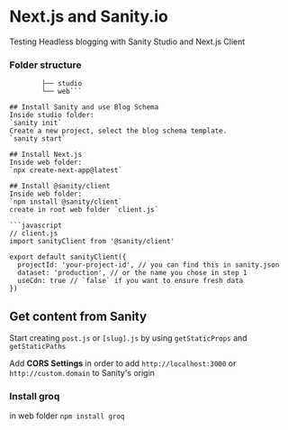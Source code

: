 # Next.js and Sanity.io
Testing Headless blogging with Sanity Studio and Next.js Client

### Folder structure
```~/projects/Blog
        ├── studio
        └── web``` 

## Install Sanity and use Blog Schema
Inside studio folder:
`sanity init`
Create a new project, select the blog schema template. 
`sanity start`

## Install Next.js
Inside web folder: 
`npx create-next-app@latest`

## Install @sanity/client
Inside web folder:
`npm install @sanity/client`
create in root web folder `client.js`

```javascript
// client.js
import sanityClient from '@sanity/client'

export default sanityClient({
  projectId: 'your-project-id', // you can find this in sanity.json
  dataset: 'production', // or the name you chose in step 1
  useCdn: true // `false` if you want to ensure fresh data
})
```


## Get content from Sanity
Start creating `post.js` or `[slug].js` by using `getStaticProps` and `getStaticPaths`

Add **CORS Settings** in order to add `http://localhost:3000` or `http://custom.domain` to Sanity's origin

### Install groq
in web folder `npm install groq`

